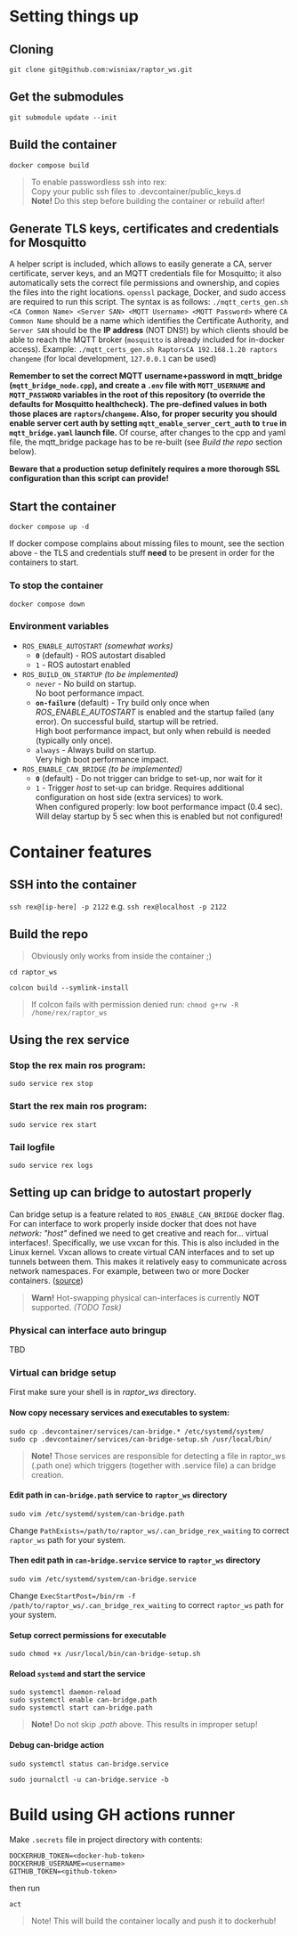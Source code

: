 # Setting things up
## Cloning
`git clone git@github.com:wisniax/raptor_ws.git`

## Get the submodules
`git submodule update --init`

## Build the container
`docker compose build`
> To enable passwordless ssh into rex: \
> Copy your public ssh files to .devcontainer/public_keys.d \
> **Note!** Do this step before building the container or rebuild after!

## Generate TLS keys, certificates and credentials for Mosquitto
A helper script is included, which allows to easily generate a CA, server certificate, server keys, and an MQTT credentials file for Mosquitto; it also automatically sets the correct file permissions and ownership, and copies the files into the right locations. `openssl` package, Docker, and sudo access are required to run this script. The syntax is as follows:
`./mqtt_certs_gen.sh <CA Common Name> <Server SAN> <MQTT Username> <MQTT Password>`
where `CA Common Name` should be a name which identifies the Certificate Authority, and `Server SAN` should be the **IP address** (NOT DNS!) by which clients should be able to reach the MQTT broker (`mosquitto` is already included for in-docker access). Example:
`./mqtt_certs_gen.sh RaptorsCA 192.168.1.20 raptors changeme`
(for local development, `127.0.0.1` can be used)

**Remember to set the correct MQTT username+password in mqtt_bridge (`mqtt_bridge_node.cpp`), and create a `.env` file with `MQTT_USERNAME` and `MQTT_PASSWORD` variables in the root of this repository (to override the defaults for Mosquitto healthcheck). The pre-defined values in both those places are `raptors`/`changeme`. Also, for proper security you should enable server cert auth by setting `mqtt_enable_server_cert_auth` to `true` in `mqtt_bridge.yaml` launch file.** Of course, after changes to the cpp and yaml file, the mqtt_bridge package has to be re-built (see *Build the repo* section below).

**Beware that a production setup definitely requires a more thorough SSL configuration than this script can provide!**

## Start the container
`docker compose up -d`

If docker compose complains about missing files to mount, see the section above - the TLS and credentials stuff **need** to be present in order for the containers to start.

### To stop the container
`docker compose down`

### Environment variables
- `ROS_ENABLE_AUTOSTART` *(somewhat works)*
    - **`0`** (default) - ROS autostart disabled
    - `1` - ROS autostart enabled
- `ROS_BUILD_ON_STARTUP` *(to be implemented)*
    - `never` - No build on startup. \
    No boot performance impact.
    - **`on-failure`** (default) - Try build only once when *ROS_ENABLE_AUTOSTART* is enabled and the startup failed (any error). 
    On successful build, startup will be retried. \
    High boot performance impact, but only when rebuild is needed (typically only once).
    - `always` - Always build on startup. \
    Very high boot performance impact.
- `ROS_ENABLE_CAN_BRIDGE` *(to be implemented)*
    - **`0`** (default) - Do not trigger can bridge to set-up, nor wait for it
    - `1` - Trigger *host* to set-up can bridge. Requires additional configuration on host side (extra services) to work. \
    When configured properly: low boot performance impact (0.4 sec). Will delay startup by 5 sec when this is enabled but not configured!

# Container features
## SSH into the container
`ssh rex@[ip-here] -p 2122`
e.g. `ssh rex@localhost -p 2122`

## Build the repo
> Obviously only works from inside the container ;)

`cd raptor_ws`

`colcon build --symlink-install`
> If colcon fails with permission denied run:
`chmod g+rw -R /home/rex/raptor_ws`

## Using the rex service
### Stop the rex main ros program:
`sudo service rex stop`

### Start the rex main ros program:
`sudo service rex start`

### Tail logfile
`sudo service rex logs`

## Setting up can bridge to autostart properly
Can bridge setup is a feature related to `ROS_ENABLE_CAN_BRIDGE` docker flag. 
For can interface to work properly inside docker that does not have *network: "host"* defined we need to get creative and reach for... virtual interfaces!. Specifically, we use vxcan for this. This is also included in the Linux kernel. Vxcan allows to create virtual CAN interfaces and to set up tunnels between them. This makes it relatively easy to communicate across network namespaces. For example, between two or more Docker containers. ([source](https://www.systec-electronic.com/en/demo/blog/article/news-socketcan-docker-the-solution))

> **Warn!** Hot-swapping physical can-interfaces is currently **NOT** supported. *(TODO Task)*

### Physical can interface auto bringup
TBD

### Virtual can bridge setup
First make sure your shell is in *raptor_ws* directory.

#### Now copy necessary services and executables to system:
```
sudo cp .devcontainer/services/can-bridge.* /etc/systemd/system/
sudo cp .devcontainer/services/can-bridge-setup.sh /usr/local/bin/
```
> **Note!** Those services are responsible for detecting a file in raptor_ws (.path one) which triggers (together with .service file) a can bridge creation.

#### Edit path in `can-bridge.path` service to `raptor_ws` directory
```
sudo vim /etc/systemd/system/can-bridge.path
```
Change `PathExists=/path/to/raptor_ws/.can_bridge_rex_waiting` to correct `raptor_ws` path for your system.

#### Then edit path in `can-bridge.service` service to `raptor_ws` directory
```
sudo vim /etc/systemd/system/can-bridge.service
```
Change `ExecStartPost=/bin/rm -f /path/to/raptor_ws/.can_bridge_rex_waiting` to correct `raptor_ws` path for your system.

#### Setup correct permissions for executable
```
sudo chmod +x /usr/local/bin/can-bridge-setup.sh
```

#### Reload `systemd` and start the service
```
sudo systemctl daemon-reload
sudo systemctl enable can-bridge.path
sudo systemctl start can-bridge.path
```
> **Note!** Do not skip *.path* above. This results in improper setup!

#### Debug can-bridge action
```
sudo systemctl status can-bridge.service
```
```
sudo journalctl -u can-bridge.service -b
```

# Build using GH actions runner
Make `.secrets` file in project directory with contents:
```
DOCKERHUB_TOKEN=<docker-hub-token>
DOCKERHUB_USERNAME=<username>
GITHUB_TOKEN=<github-token>
```
then run
```
act
```
> Note! This will build the container locally and push it to dockerhub!
